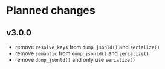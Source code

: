 # Planned changes


## v3.0.0

- remove `resolve_keys` from `dump_jsonld()` and `serialize()`
- remove `semantic` from `dump_jsonld()` and `serialize()`
- remove `dump_jsonld()` and only use `serialize()`